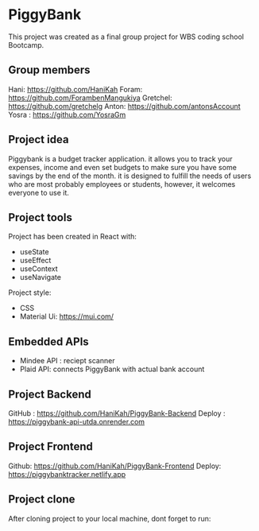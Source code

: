 # PiggyBank

This project was created as a final group project for WBS coding school Bootcamp.

## Group members

Hani: https://github.com/HaniKah
Foram: https://github.com/ForambenMangukiya
Gretchel: https://github.com/gretchelg
Anton: https://github.com/antonsAccount
Yosra : https://github.com/YosraGm

## Project idea

Piggybank is a budget tracker application. it allows you to track your expenses, income and even set budgets to make sure you have some savings by the end of the month. it is designed to fulfill the needs of users who are most probably employees or students, however, it welcomes everyone to use it. 

## Project tools

Project has been created in React with:

- useState
- useEffect
- useContext
- useNavigate

Project style:

- CSS
- Material Ui: https://mui.com/

## Embedded APIs

- Mindee API : reciept scanner
- Plaid API: connects PiggyBank with actual bank account

## Project Backend

GitHub : https://github.com/HaniKah/PiggyBank-Backend
Deploy : https://piggybank-api-utda.onrender.com

## Project Frontend

Github: https://github.com/HaniKah/PiggyBank-Frontend
Deploy: https://piggybanktracker.netlify.app

## Project clone

After cloning project to your local machine, dont forget to run:


